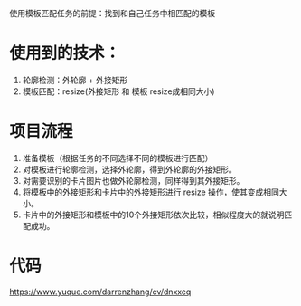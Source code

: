 使用模板匹配任务的前提：找到和自己任务中相匹配的模板

# 使用到的技术：
1. 轮廓检测：外轮廓 + 外接矩形 
2. 模板匹配：resize(外接矩形 和 模板 resize成相同大小)

# 项目流程
1. 准备模板（根据任务的不同选择不同的模板进行匹配）
2. 对模板进行轮廓检测，选择外轮廓，得到外轮廓的外接矩形。
3. 对需要识别的卡片图片也做外轮廓检测，同样得到其外接矩形。
4. 将模板中的外接矩形和卡片中的外接矩形进行 resize 操作，使其变成相同大小。
5. 卡片中的外接矩形和模板中的10个外接矩形依次比较，相似程度大的就说明匹配成功。

# 代码

https://www.yuque.com/darrenzhang/cv/dnxxcq